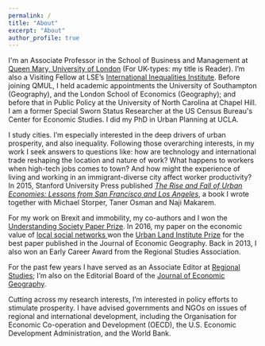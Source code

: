 ```yaml
---
permalink: /
title: "About"
excerpt: "About"
author_profile: true
---
```


I'm an Associate Professor in the School of Business and Management at <a href="https://qmul.ac.uk" target="_blank">Queen Mary, University of London</a> (For UK-types: my title is Reader). I’m also a Visiting Fellow at LSE’s <a href="http://www.lse.ac.uk/International-Inequalities" target="_blank"> International Inequalities Institute</a>. Before joining QMUL, I held academic appointments the University of Southampton (Geography), and the London School of Economics (Geography); and before that in Public Policy at the University of North Carolina at Chapel Hill. I am a former Special Sworn Status Researcher at the US Census Bureau's Center for Economic Studies. I did my PhD in Urban Planning at UCLA. 

I study cities. I’m especially interested in the deep drivers of urban prosperity, and also inequality. Following those overarching interests, in my work I seek answers to questions like: how are technology and international trade reshaping the location and nature of work? What happens to workers when high-tech jobs comes to town? And how might the experience of living and working in an immigrant-diverse city affect worker productivity?  In 2015, Stanford University Press published <i><a href="https://www.sup.org/books/title/?id=22080" target="_blank">The Rise and Fall of Urban Economies: Lessons from San Francisco and Los Angeles</a></i>, a book I wrote together with Michael Storper, Taner Osman and Naji Makarem. 

For my work on Brexit and immobility, my co-authors and I won the <a href="https://www.understandingsociety.ac.uk/2019/07/11/prizes-for-researchers-and-papers-at-understanding-society-conference" target="_blank">Understanding Society Paper Prize</a>. In 2016, my paper on the economic value of <a href="https://doi.org/10.1093/jeg/lbv043" target="_blank">local social networks <a/> won the <a href="https://academic.oup.com/joeg/pages/urban_land_institute_prize" target="_blank">Urban Land Institute Prize</a> for the best paper published in the Journal of Economic Geography. Back in 2013, I also won an Early Career Award from the Regional Studies Association.

For the past few years I have served as an Associate Editor at <a href="https://www.tandfonline.com/toc/cres20/current" target="_blank">Regional Studies</a>; I’m also on the Editorial Board of the <a href="https://academic.oup.com/joeg"  target="_blank">Journal of Economic Geography<a/>.

Cutting across my research interests, I’m interested in policy efforts to stimulate prosperity. I have advised governments and NGOs on issues of regional and international development, including the Organisation for Economic Co-operation and Development (OECD), the U.S. Economic Development Administration, and the World Bank. 





